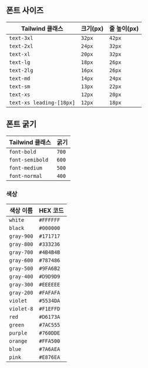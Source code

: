 ## 폰트 사이즈

| Tailwind 클래스          | 크기(px) | 줄 높이(px) |
| ------------------------ | -------- | ----------- |
| `text-3xl`               | `32px`   | `42px`      |
| `text-2xl`               | `24px`   | `32px`      |
| `text-xl`                | `20px`   | `32px`      |
| `text-lg`                | `18px`   | `26px`      |
| `text-2lg`               | `16px`   | `26px`      |
| `text-md`                | `14px`   | `24px`      |
| `text-sm`                | `13px`   | `22px`      |
| `text-xs `               | `12px`   | `20px`      |
| `text-xs leading-[18px]` | `12px`   | `18px`      |

## 폰트 굵기

| Tailwind 클래스 | 굵기  |
| --------------- | ----- |
| `font-bold`     | `700` |
| `font-semibold` | `600` |
| `font-medium`   | `500` |
| `font-normal`   | `400` |

### 색상

| 색상 이름  | HEX 코드  |
| ---------- | --------- |
| `white`    | `#FFFFFF` |
| `black`    | `#000000` |
| `gray-900` | `#171717` |
| `gray-800` | `#333236` |
| `gray-700` | `#4B4B4B` |
| `gray-600` | `#787486` |
| `gray-500` | `#9FA6B2` |
| `gray-400` | `#D9D9D9` |
| `gray-300` | `#EEEEEE` |
| `gray-200` | `#FAFAFA` |
| `violet`   | `#5534DA` |
| `violet-8` | `#F1EFFD` |
| `red`      | `#D6173A` |
| `green`    | `#7AC555` |
| `purple`   | `#760DDE` |
| `orange`   | `#FFA500` |
| `blue`     | `#7A6AEA` |
| `pink`     | `#E876EA` |
